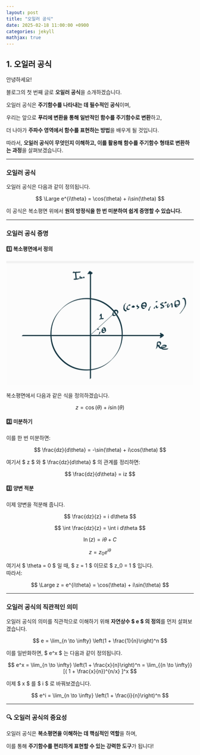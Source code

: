 ```yaml
---
layout: post
title: "오일러 공식"
date: 2025-02-18 11:00:00 +0900
categories: jekyll
mathjax: true
---
```


## 1. 오일러 공식

안녕하세요!  

블로그의 첫 번째 글로 **오일러 공식**을 소개하겠습니다.  

오일러 공식은 **주기함수를 나타내는 데 필수적인 공식**이며,  

우리는 앞으로 **푸리에 변환을 통해 일반적인 함수를 주기함수로 변환**하고,  

더 나아가 **주파수 영역에서 함수를 표현하는 방법**을 배우게 될 것입니다.  

따라서, **오일러 공식이 무엇인지 이해하고, 이를 활용해 함수를 주기함수 형태로 변환하는 과정**을 살펴보겠습니다.  

---

### **오일러 공식**

오일러 공식은 다음과 같이 정의됩니다.

$$ 
\Large e^{i\theta} = \cos(\theta) + i\sin(\theta)
$$

이 공식은 복소평면 위에서 **원의 방정식을 한 번 미분하여 쉽게 증명할 수 있습니다.**  

---

### **오일러 공식 증명**

#### **1️⃣ 복소평면에서 정의**
![복소평면](/assets/images/O1.jpg)

복소평면에서 다음과 같은 식을 정의하겠습니다.

$$
z = \cos(\theta) + i\sin(\theta)
$$

#### **2️⃣ 미분하기**
이를 한 번 미분하면:

$$
\frac{dz}{d\theta} = -\sin(\theta) + i\cos(\theta)
$$

여기서 $ z $ 와 $ \frac{dz}{d\theta} $ 의 관계를 정리하면:

$$
\frac{dz}{d\theta} = iz
$$

#### **3️⃣ 양변 적분**
이제 양변을 적분해 줍니다.

$$
\frac{dz}{z} = i d\theta
$$

$$
\int \frac{dz}{z} = \int i d\theta
$$

$$
\ln(z) = i\theta + C
$$

$$
z = z_0 e^{i\theta}
$$

여기서 $ \theta = 0 $ 일 때, $ z = 1 $ 이므로 $ z_0 = 1 $ 입니다.  
따라서:

$$
\Large z = e^{i\theta} = \cos(\theta) + i\sin(\theta)
$$

---

### **오일러 공식의 직관적인 의미**

오일러 공식의 의미를 직관적으로 이해하기 위해 **자연상수 $ e $ 의 정의**를 먼저 살펴보겠습니다.

$$
e = \lim_{n \to \infty} \left(1 + \frac{1}{n}\right)^n
$$

이를 일반화하면, $ e^x $ 는 다음과 같이 정의됩니다.

$$
e^x = \lim_{n \to \infty} \left(1 + \frac{x}{n}\right)^n =  \lim_{{n \to \infty}} [( 1 + \frac{x}{n})^{n/x} ]^x
$$

이제 $ x $ 를 $ i $ 로 바꿔보겠습니다.

$$
e^i = \lim_{n \to \infty} \left(1 + \frac{i}{n}\right)^n
$$

---

### **🔍 오일러 공식의 중요성**

오일러 공식은 **복소평면을 이해하는 데 핵심적인 역할**을 하며,  

이를 통해 **주기함수를 편리하게 표현할 수 있는 강력한 도구**가 됩니다! 

